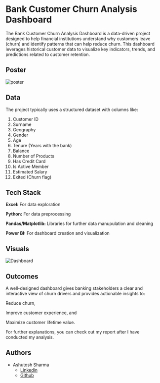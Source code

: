 
# Bank Customer Churn Analysis Dashboard

The Bank Customer Churn Analysis Dashboard is a data-driven project designed to help financial institutions understand why customers leave (churn) and identify patterns that can help reduce churn. This dashboard leverages historical customer data to visualize key indicators, trends, and predictions related to customer retention.

## Poster

![poster](https://github.com/user-attachments/assets/2f1003ef-00b8-4521-b492-4ae0d959d112)

## Data

The project typically uses a structured dataset with columns like:
1. Customer ID
2. Surname
3. Geography
4. Gender
5. Age
6. Tenure (Years with the bank)
7. Balance
8. Number of Products
9. Has Credit Card
10. Is Active Member
11. Estimated Salary
12. Exited (Churn flag)




## Tech Stack

**Excel:** For data exploration

**Python:** For data preprocessing

**Pandas/Matplotlib:** Libraries for further data manupulation and cleaning

**Power BI:** For dashboard creation and visualization



## Visuals

![Dashboard](https://github.com/user-attachments/assets/2c6df018-33d4-4272-8d4f-a00271840eee)


## Outcomes

A well-designed dashboard gives banking stakeholders a clear and interactive view of churn drivers and provides actionable insights to:

Reduce churn,

Improve customer experience, and

Maximize customer lifetime value.

For further explanations, you can check out my report after I have conducted my analysis.
    
## Authors

- Ashutosh Sharma
    - [Linkedin](https://www.linkedin.com/in/ashutosh-sharma28/)
    - [Github](https://github.com/btw-ImAsh)

